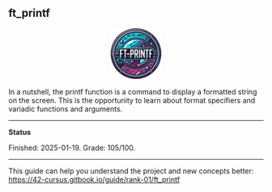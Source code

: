 ft_printf
-----

<p align="center">
  <a href="https://github.com/Albertoocbs/ft_printf">
    <img src="https://github.com/Albertoocbs/ft_printf/blob/master/ft_printf_circular.png" width="100"/>
  </a>
</p>

In a nutshell, the printf function is a command to display a formatted string on the screen.
This is the opportunity to learn about format specifiers and variadic functions and arguments.

---
**Status**

Finished: 2025-01-19. Grade: 105/100.

---

This guide can help you understand the project and new concepts better: https://42-cursus.gitbook.io/guide/rank-01/ft_printf
